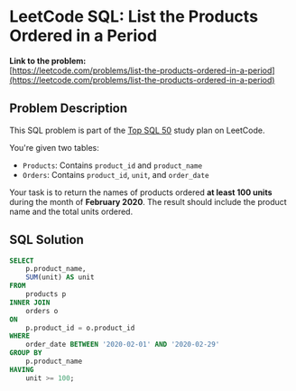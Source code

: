 # LeetCode SQL: List the Products Ordered in a Period

**Link to the problem:**  
[https://leetcode.com/problems/list-the-products-ordered-in-a-period](https://leetcode.com/problems/list-the-products-ordered-in-a-period)

## Problem Description

This SQL problem is part of the [Top SQL 50](https://leetcode.com/study-plan/top-sql-50/) study plan on LeetCode.

You're given two tables:

- `Products`: Contains `product_id` and `product_name`
- `Orders`: Contains `product_id`, `unit`, and `order_date`

Your task is to return the names of products ordered **at least 100 units** during the month of **February 2020**. The result should include the product name and the total units ordered.

## SQL Solution

```sql
SELECT 
    p.product_name, 
    SUM(unit) AS unit
FROM 
    products p 
INNER JOIN 
    orders o 
ON 
    p.product_id = o.product_id
WHERE 
    order_date BETWEEN '2020-02-01' AND '2020-02-29'
GROUP BY 
    p.product_name
HAVING 
    unit >= 100;
